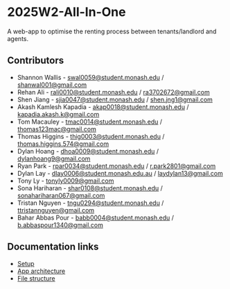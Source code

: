 # 2025W2-All-In-One
A web-app to optimise the renting process between tenants/landlord and agents.

## Contributors
* Shannon Wallis - swal0059@student.monash.edu / shanwal001@gmail.com 
* Rehan Ali - rali0010@student.monash.edu / ra3702672@gmail.com
* Shen Jiang - sjia0047@student.monash.edu / shen.jng1@gmail.com
* Akash Kamlesh Kapadia - akap0018@student.monash.edu / kapadia.akash.k@gmail.com
* Tom Macauley - tmac0014@student.monash.edu / thomas123mac@gmail.com
* Thomas Higgins - thig0003@student.monash.edu / thomas.higgins.574@gmail.com 
* Dylan Hoang - dhoa0009@student.monash.edu / dylanhoang9@gmail.com
* Ryan Park - rpar0034@student.monash.edu / r.park2801@gmail.com
* Dylan Lay - dlay0006@student.monash.edu.au / laydylan13@gmail.com
* Tony Ly - tonyly0009@gmail.com
* Sona Hariharan - shar0108@student.monash.edu / sonahariharan067@gmail.com
* Tristan Nguyen - tngu0294@student.monash.edu / ttristannguyen@gmail.com
* Bahar Abbas Pour - babb0004@student.monash.edu / b.abbaspour1340@gmail.com

## Documentation links
* [Setup](documentation/setup.md)
* [App architecture](documentation/app-architecture.md)
* [File structure](documentation/file-structure.md)